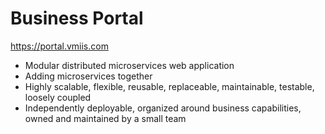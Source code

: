 # Business Portal

https://portal.vmiis.com  



* Modular distributed microservices web application  
* Adding microservices together  
* Highly scalable, flexible, reusable, replaceable, maintainable, testable, loosely coupled  
* Independently deployable, organized around business capabilities, owned and maintained by a small team  


